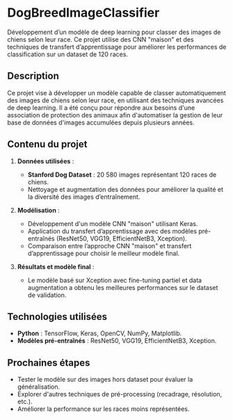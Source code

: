 # DogBreedImageClassifier
Développement d’un modèle de deep learning pour classer des images de chiens selon leur race. Ce projet utilise des CNN "maison" et des techniques de transfert d’apprentissage pour améliorer les performances de classification sur un dataset de 120 races.

## Description
Ce projet vise à développer un modèle capable de classer automatiquement des images de chiens selon leur race, en utilisant des techniques avancées de deep learning. Il a été conçu pour répondre aux besoins d'une association de protection des animaux afin d'automatiser la gestion de leur base de données d'images accumulées depuis plusieurs années.

## Contenu du projet
1. **Données utilisées** :  
   - **Stanford Dog Dataset** : 20 580 images représentant 120 races de chiens.  
   - Nettoyage et augmentation des données pour améliorer la qualité et la diversité des images d’entraînement.  

2. **Modélisation** :  
   - Développement d'un modèle CNN "maison" utilisant Keras.  
   - Application du transfert d’apprentissage avec des modèles pré-entraînés (ResNet50, VGG19, EfficientNetB3, Xception).  
   - Comparaison entre l’approche CNN "maison" et transfert d’apprentissage pour choisir le meilleur modèle final.  

3. **Résultats et modèle final** :  
   - Le modèle basé sur Xception avec fine-tuning partiel et data augmentation a obtenu les meilleures performances sur le dataset de validation.  

## Technologies utilisées
- **Python** : TensorFlow, Keras, OpenCV, NumPy, Matplotlib.  
- **Modèles pré-entraînés** : ResNet50, VGG19, EfficientNetB3, Xception.  

## Prochaines étapes
- Tester le modèle sur des images hors dataset pour évaluer la généralisation.  
- Explorer d'autres techniques de pré-processing (recadrage, résolution, etc.).  
- Améliorer la performance sur les races moins représentées.  
